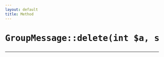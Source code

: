 ```yaml
---
layout: default
title: Method
---
```

<h1 style="font-weight: bold;"><pre>GroupMessage::delete(int $a, string $b)</pre></h1>
<hr>
